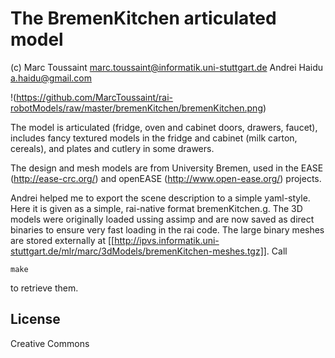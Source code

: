 # The BremenKitchen articulated model

(c)
Marc Toussaint <marc.toussaint@informatik.uni-stuttgart.de>
Andrei Haidu <a.haidu@gmail.com>

!(https://github.com/MarcToussaint/rai-robotModels/raw/master/bremenKitchen/bremenKitchen.png)

The model is articulated (fridge, oven and cabinet doors, drawers,
faucet), includes fancy textured models in the fridge and cabinet
(milk carton, cereals), and plates and cutlery in some drawers.

The design and mesh models are from University Bremen, used in the
EASE (http://ease-crc.org/) and openEASE (http://www.open-ease.org/)
projects.

Andrei helped me to export the scene description to a simple
yaml-style. Here it is given as a simple, rai-native format
bremenKitchen.g. The 3D models were originally loaded ussing assimp
and are now saved as direct binaries to ensure very fast loading in
the rai code. The large binary meshes are stored externally at
[[http://ipvs.informatik.uni-stuttgart.de/mlr/marc/3dModels/bremenKitchen-meshes.tgz]]. Call
```
make
```
to retrieve them.

## License

Creative Commons

